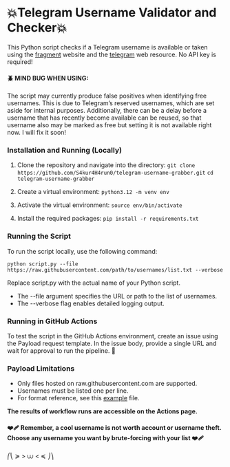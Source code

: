 # 💥Telegram Username Validator and Checker💥
This Python script checks if a Telegram username is available or taken using the [fragment](https://fragment.com/) website and the [telegram](https://t.me/) web resource. No API key is required!

#### 🪲 MIND BUG WHEN USING:
The script may currently produce false positives when identifying free usernames. This is due to Telegram’s reserved usernames, which are set aside for internal purposes. Additionally, there can be a delay before a username that has recently become available can be reused, so that username also may be marked as free but setting it is not available right now. I will fix it soon!

### Installation and Running (Locally)
1. Clone the repository and navigate into the directory:
  `git clone https://github.com/S4kur4H4run0/telegram-username-grabber.git`
  `cd telegram-username-grabber`

3. Create a virtual environment:
  `python3.12 -m venv env`

5. Activate the virtual environment:
  `source env/bin/activate`

7. Install the required packages:
  `pip install -r requirements.txt`

### Running the Script
To run the script locally, use the following command:

`python script.py --file https://raw.githubusercontent.com/path/to/usernames/list.txt --verbose`

Replace script.py with the actual name of your Python script.

- The --file argument specifies the URL or path to the list of usernames.
- The --verbose flag enables detailed logging output.

### Running in GitHub Actions
To test the script in the GitHub Actions environment, create an issue using the Payload request template. In the issue body, provide a single URL and wait for approval to run the pipeline. 🥏

### Payload Limitations
- Only files hosted on raw.githubusercontent.com are supported.
- Usernames must be listed one per line.
- For format reference, see this [example](https://raw.githubusercontent.com/danielmiessler/SecLists/master/Usernames/Names/names.txt) file.

**The results of workflow runs are accessible on the Actions page.**

#### ❤️‍🩹 Remember, a cool username is not worth account or username theft. Choose any username you want by brute-forcing with your list ❤️‍🩹

⎛⎝ ≽ > ⩊ < ≼ ⎠⎞
